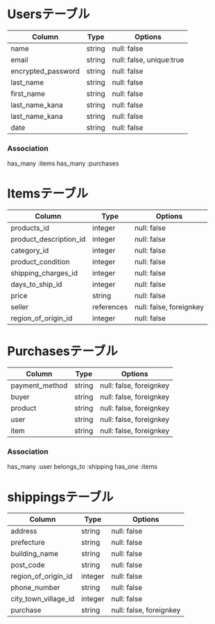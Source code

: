 # Usersテーブル

|Column|Type|Options|
| ---- | -- | ----- |
|name|string|null: false|
|email|string|null: false, unique:true|
|encrypted_password|string|null: false|
|last_name|string|null: false|
|first_name|string|null: false|
|last_name_kana|string|null: false|
|last_name_kana|string|null: false|
|date|string|null: false|

### Association
  has_many :items
  has_many :purchases

# Itemsテーブル

|Column|Type|Options|
| ---- | -- | ----- |
|products_id|integer|null: false|
|product_description_id|integer|null: false|
|category_id|integer|null: false|
|product_condition|integer|null: false|
|shipping_charges_id|integer|null: false|
|days_to_ship_id|integer|null: false|
|price|string|null: false|
|seller|references|null: false, foreignkey|
|region_of_origin_id|integer|null: false|

# Purchasesテーブル

|Column|Type|Options|
| ---- | -- | ----- |
|payment_method|string|null: false, foreignkey|
|buyer|string|null: false, foreignkey|
|product|string|null: false, foreignkey|
|user|string|null: false, foreignkey|
|item|string|null: false, foreignkey|

### Association
has_many :user
belongs_to :shipping
has_one :items

# shippingsテーブル

|Column|Type|Options|
| ---- | -- | ----- |
|address|string|null: false|
|prefecture|string|null: false|
|building_name|string|null: false|
|post_code|string|null: false|
|region_of_origin_id|integer|null: false|
|phone_number|string|null: false|
|city_town_village_id|integer|null: false|
|purchase|string|null: false, foreignkey|
